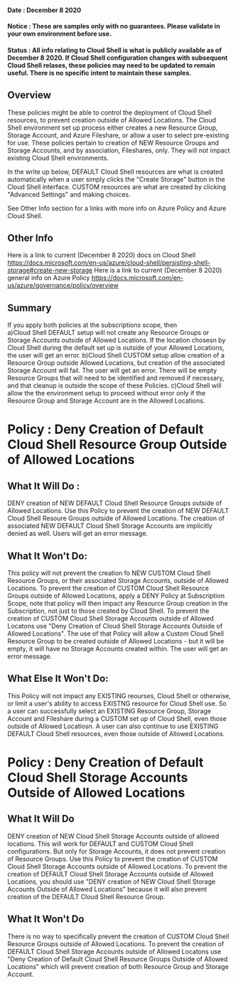 #### Date : December 8 2020 ####
#### Notice : These are samples only with no guarantees. Please validate in your own environment before use. ####
#### Status : All info relating to Cloud Shell is what is publicly available as of December 8 2020. If Cloud Shell configuration changes with subsequent Cloud Shell relases, these policies may need to be updated to remain useful. There is no specific intent to maintain these samples. ####

Overview
---------
These policies might be able to control the deployment of Cloud Shell resources, to prevent creation outside of Allowed Locations. 
The Cloud Shell environment set up process either creates a new Resource Group, Storage Account, and  Azure Fileshare, or allow a user to select pre-existing for use. These policies pertain to creation of NEW Resource Groups and Storage Accounts, and by association, Fileshares, only. They will not impact existing Cloud Shell environments.

In the write up below, DEFAULT Cloud Shell resources are what is created automatically when a user simply clicks the "Create Storage" button in the Cloud Shell interface. CUSTOM resources are what are created by clicking "Advanced Settings" and making choices. 

See Other Info section for a links with more info on Azure Policy and Azure Cloud Shell.

Other Info
-----------
Here is a link to current (December 8 2020) docs on Cloud Shell  https://docs.microsoft.com/en-us/azure/cloud-shell/persisting-shell-storage#create-new-storage 
Here is a link to current (December 8 2020) general info on Azure Policy https://docs.microsoft.com/en-us/azure/governance/policy/overview

Summary
---------
If you apply both policies at the subscriptions scope, then   
a)Cloud Shell DEFAULT setup will not create any  Resource Groups or Storage Accounts outside of Allowed Locations. If the location chosesn by Cloud Shell during the default set up is outside of your Allowed Locations, the user will get an error.
b)Cloud Shell CUSTOM setup allow creation of a Resource Group outside Allowed Locations, but creation of the associated Storage Account will fail. The user will get an error. There will be empty Resource Groups that will need to be identified and removed if necessary, and that cleanup is outside the scope of these Policies. 
c)Cloud Shell will allow the the environment setup to proceed without error only if the Resource Group and Storage Account are in the Allowed Locations.

Policy : Deny Creation of Default Cloud Shell Resource Group Outside of Allowed Locations
=========================================================================================

What It Will Do :
----------------
DENY creation of NEW DEFAULT Cloud Shell Resource Groups outside of Allowed Locations. 
Use this Policy to prevent the creation of NEW DEFAULT Cloud Shell Resoure Groups outside of Allowed Locations. 
The creation of associated NEW DEFAULT Cloud Shell Storage Accounts are implicitly denied as well.
Users will get an error message.

What It Won't Do:
-----------------
This policy will not prevent the creation fo NEW CUSTOM Cloud Shell Resource Groups, or their associated Storage Accounts, outside of Allowed Locations. 
To prevent the creation of CUSTOM Cloud Shell Resource Groups outside of Allowed Locations, apply a DENY Policy at Subscription Scope, note that policy will then impact any Resource Group creation in the Subscription, not just to those created by Cloud Shell.
To prevent the creation of CUSTOM Cloud Shell Storage Accounts outside of Allowed Locatons use "Deny Creation of  Cloud Shell Storage Accounts Outside of Allowed Locations". The use of that Policy will allow a Custom Cloud Shell Resource Group to be created outside of Allowed Locations - but it will be empty, it will have no Storage Accounts created within. The user will get an error message.

What Else It Won't Do:
----------------------
This Policy will not impact any EXISTING reourses, Cloud Shell or otherwise,  or limit a user's ability to access EXISTNG resource for Cloud Shell use.
So a user can successfully select an EXISTING Resource Group, Storage Account and Fileshare during a CUSTOM set up of Cloud Shell, even those outside of Allowed Locatiosn. A user can also continue to use EXISTING DEFAULT Cloud Shell resources, even those outside of Allowed Locations.

Policy : Deny Creation of Default Cloud Shell Storage Accounts Outside of Allowed Locations
===========================================================================================

What It Will Do
---------------
DENY creation of NEW Cloud Shell Storage Accounts  outside of allowed locations. This will work for DEFAULT and CUSTOM Cloud Shell configurations. But only for Storage Accounts, it does not prevent creation of Resource Groups.
Use this Policy to prevent the creation of CUSTOM Cloud Shell Storage Accounts  outside of Allowed Locations. 
To prevent the creation of DEFAULT Cloud Shell Storage Accounts outside of Allowed Locations, you should use "DENY creation of NEW Cloud Shell Storage Accounts Outside of Allowed Locations" because it will also prevent creation of the DEFAULT Cloud Shell Resource Group.

What It Won't Do
-----------------
There is no way to specifically prevent the creation of CUSTOM Cloud Shell Resource Groups outside of Allowed Locations. 
To prevent the creation of DEFAULT Cloud Shell Storage Accounts outside of Allowed Locatons use "Deny Creation of Default Cloud Shell  Resource Groups  Outside of Allowed Locations" which will prevent creation of both Resource Group and Storage Account.

